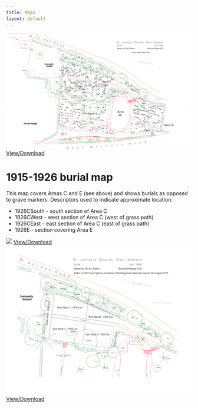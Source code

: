 ```yaml
---
title: Maps
layout: default
---
```


<img class="responsive map" src="/assets/images/map.png" />
<a href="/assets/images/map.png">View/Download</a>

# 1915-1926 burial map
This map covers Areas C and E (see above) and shows burials as opposed to grave markers.
Descriptors used to indicate approximate location:
* 1926CSouth - south section of Area C
* 1926CWest - west section of Area C (west of grass path)
* 1926CEast - east section of Area C (east of grass path)
* 1926E - section covering Area E

<img class="responsive" src="/assets/images/burial_plan.jpg" />
<a href="/assets/images/burial_plan.jpg">View/Download</a>

<img class="responsive map" src="/assets/images/1926.png" />
<a href="/assets/images/1926.png">View/Download</a>
